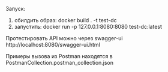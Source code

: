 Запуск:
1) сбилдить образ: docker build . -t test-dc
2) запустить: docker run -p 127.0.0.1:8080:8080 test-dc:latest    
 
Протестировать API можно через swagger-ui  http://localhost:8080/swagger-ui.html

Примеры вызова из Postman находятся в PostmanCollection.postman_collection.json 

